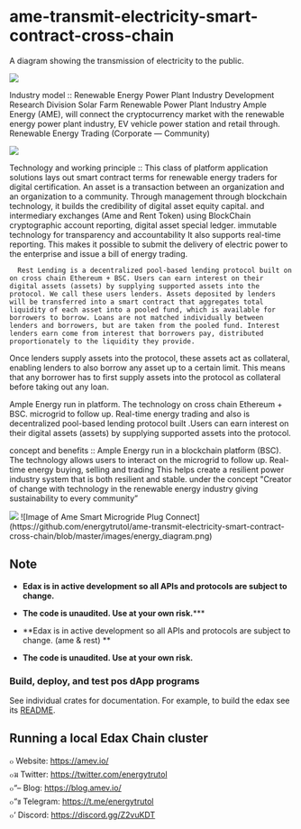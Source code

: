 # ame-transmit-electricity-smart-contract-cross-chain
A diagram showing the transmission of electricity to the public.

<img src="https://github.com/Energytrutol/ame-transmit-electricity-smart-contract-cross-chain/master/images/logobaner.png" />

Industry model ::
    Renewable Energy Power Plant Industry Development Research Division
Solar Farm Renewable Power Plant Industry  Ample Energy (AME),  will connect the cryptocurrency market with the renewable energy power plant industry, EV vehicle power station and retail through.  Renewable Energy Trading (Corporate — Community)

<img src="https://github.com/energytrutol/ame-transmit-electricity-smart-contract-cross-chain/blob/master/images/energy_diagram.png" />

Technology and working principle ::
       This class of platform application solutions lays out smart contract terms for renewable energy traders for digital certification. An asset is a transaction between an organization and an organization to a community. Through management through blockchain technology, it builds the credibility of digital asset equity capital. and intermediary exchanges (Ame and Rent Token) using BlockChain cryptographic account reporting, digital asset special ledger. immutable technology for transparency and accountability It also supports real-time reporting. This makes it possible to submit the delivery of electric power to the enterprise and issue a bill of energy trading.

      Rest Lending is a decentralized pool-based lending protocol built on on cross chain Ethereum + BSC. Users can earn interest on their digital assets (assets) by supplying supported assets into the protocol. We call these users lenders. Assets deposited by lenders will be transferred into a smart contract that aggregates total liquidity of each asset into a pooled fund, which is available for borrowers to borrow. Loans are not matched individually between lenders and borrowers, but are taken from the pooled fund. Interest lenders earn come from interest that borrowers pay, distributed proportionately to the liquidity they provide.

Once lenders supply assets into the protocol, these assets act as collateral, enabling lenders to also borrow any asset up to a certain limit. This means that any borrower has to first supply assets into the protocol as collateral before taking out any loan.

 Ample Energy run in platform. The technology on cross chain Ethereum + BSC.  microgrid to follow up. Real-time energy trading and also is decentralized pool-based lending protocol built .Users can earn interest on their digital assets (assets) by supplying supported assets into the protocol. 

concept and benefits ::
        Ample Energy run in a blockchain platform (BSC). The technology allows users to interact on the microgrid to follow up. Real-time energy buying, selling and trading This helps create a resilient power industry system that is both resilient and stable. under the concept "Creator of change with technology in the renewable energy industry giving sustainability to every community”

<img src="https://github.com/energytrutol/ame-transmit-electricity-smart-contract-cross-chain/blob/master/images/energy_diagram.png" />
![Image of Ame Smart Microgride Plug Connect](https://github.com/energytrutol/ame-transmit-electricity-smart-contract-cross-chain/blob/master/images/energy_diagram.png)

## Note

* **Edax is in active development so all APIs and protocols are subject to change.**
* **The code is unaudited. Use at your own risk.*****

* **Edax is in active development so all APIs and protocols are subject to change. (ame & rest) **
* **The code is unaudited. Use at your own risk.**

### Build, deploy, and test pos dApp programs

See individual crates for documentation. For example, to build the edax see its [README](https://github.com/energytrutol/edax-dex/3v/masterplan/dex).

## Running a local Edax Chain cluster


๐ Website: https://amev.io/</br>
๐ฆ Twitter: https://twitter.com/energytrutol</br>
๐“– Blog: https://blog.amev.io/</br>
๐“ข Telegram: https://t.me/energytrutol</br>
๐‘ Discord: https://discord.gg/Z2vuKDT
